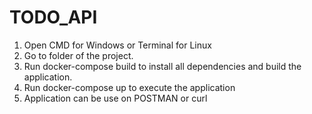 # TODO_API

1. Open CMD for Windows or Terminal for Linux
2. Go to folder of the project.
3. Run docker-compose build to install all dependencies and build the application.
4. Run docker-compose up to execute the application
5. Application can be use on POSTMAN or curl
